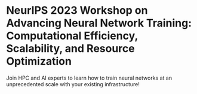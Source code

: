 # NeurIPS 2023 Workshop on Advancing Neural Network Training: Computational Efficiency, Scalability, and Resource Optimization
Join HPC and AI experts to learn how to train neural networks at an unprecedented scale with your existing infrastructure! 